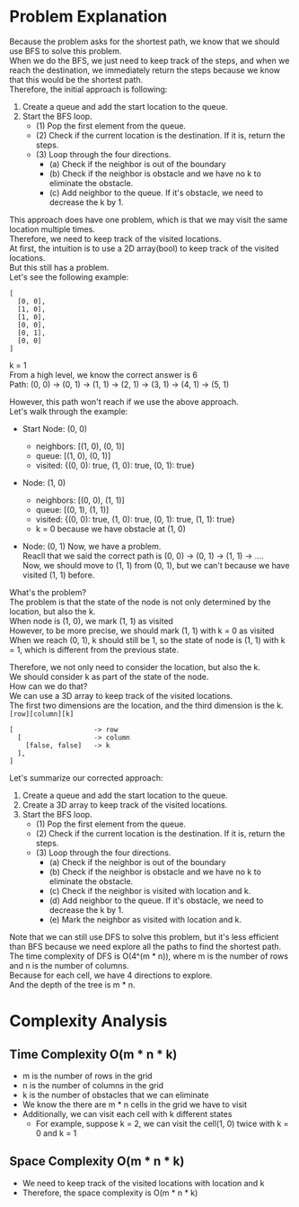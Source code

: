 # Problem Explanation

Because the problem asks for the shortest path, we know that we should use BFS to solve this problem.<br>
When we do the BFS, we just need to keep track of the steps, and when we reach the destination, we immediately return the steps because we know that this would be the shortest path.<br>
Therefore, the initial approach is following:<br>
1. Create a queue and add the start location to the queue.
2. Start the BFS loop.
   - (1) Pop the first element from the queue.
   - (2) Check if the current location is the destination. If it is, return the steps.
   - (3) Loop through the four directions.
      - (a) Check if the neighbor is out of the boundary
      - (b) Check if the neighbor is obstacle and we have no k to eliminate the obstacle.
      - (c) Add neighbor to the queue. If it's obstacle, we need to decrease the k by 1.

This approach does have one problem, which is that we may visit the same location multiple times.<br>
Therefore, we need to keep track of the visited locations.<br>
At first, the intuition is to use a 2D array(bool) to keep track of the visited locations.<br>
But this still has a problem.<br>
Let's see the following example:<br>
```
[
  [0, 0],
  [1, 0],
  [1, 0],
  [0, 0],
  [0, 1],
  [0, 0]
]
```
k = 1<br>
From a high level, we know the correct answer is 6<br>
Path: (0, 0) -> (0, 1) -> (1, 1) -> (2, 1) -> (3, 1) -> (4, 1) -> (5, 1)<br>

However, this path won't reach if we use the above approach.<br>
Let's walk through the example:<br>
- Start Node: (0, 0)
  - neighbors: [(1, 0), (0, 1)]
  - queue: [(1, 0), (0, 1)]
  - visited: {(0, 0): true, (1, 0): true, (0, 1): true}

- Node: (1, 0)
  - neighbors: [(0, 0), (1, 1)]
  - queue: [(0, 1), (1, 1)]
  - visited: {(0, 0): true, (1, 0): true, (0, 1): true, (1, 1): true}
  - k = 0 because we have obstacle at (1, 0)

- Node: (0, 1)
Now, we have a problem.<br>
Reacll that we said the correct path is (0, 0) -> (0, 1) -> (1, 1) -> ....<br>
Now, we should move to (1, 1) from (0, 1), but we can't because we have visited (1, 1) before.<br>

What's the problem?<br>
The problem is that the state of the node is not only determined by the location, but also the k.<br>
When node is (1, 0), we mark (1, 1) as visited<br>
However, to be more precise, we should mark (1, 1) with k = 0 as visited<br>
When we reach (0, 1), k should still be 1, so the state of node is (1, 1) with k = 1, which is different from the previous state.<br>

Therefore, we not only need to consider the location, but also the k.<br>
We should consider k as part of the state of the node.<br>
How can we do that?<br>
We can use a 3D array to keep track of the visited locations.<br>
The first two dimensions are the location, and the third dimension is the k.<br>
`[row][column][k]`<br>
```
[                    -> row
  [                  -> column
    [false, false]   -> k
  ],
]
```

Let's summarize our corrected approach:
1. Create a queue and add the start location to the queue.
2. Create a 3D array to keep track of the visited locations.
3. Start the BFS loop.
   - (1) Pop the first element from the queue.
   - (2) Check if the current location is the destination. If it is, return the steps.
   - (3) Loop through the four directions.
      - (a) Check if the neighbor is out of the boundary
      - (b) Check if the neighbor is obstacle and we have no k to eliminate the obstacle.
      - (c) Check if the neighbor is visited with location and k.
      - (d) Add neighbor to the queue. If it's obstacle, we need to decrease the k by 1.
      - (e) Mark the neighbor as visited with location and k.


Note that we can still use DFS to solve this problem, but it's less efficient than BFS because we need explore all the paths to find the shortest path.<br>
The time complexity of DFS is O(4^(m * n)), where m is the number of rows and n is the number of columns.<br>
Because for each cell, we have 4 directions to explore.<br>
And the depth of the tree is m * n.<br>

# Complexity Analysis
## Time Complexity O(m * n * k)
- m is the number of rows in the grid
- n is the number of columns in the grid
- k is the number of obstacles that we can eliminate
- We know the there are m * n cells in the grid we have to visit
- Additionally, we can visit each cell with k different states
  - For example, suppose k = 2, we can visit the cell(1, 0) twice with k = 0 and k = 1

## Space Complexity O(m * n * k)
- We need to keep track of the visited locations with location and k
- Therefore, the space complexity is O(m * n * k)
